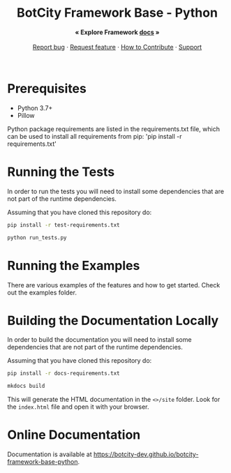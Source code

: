 <p align="center">
  <h1 align="center">BotCity Framework Base - Python</h1>

  <p align="center">
    <strong>« Explore Framework <a href="https://botcity-dev.github.io/botcity-framework-base-python/">docs</a> »</strong>
    <br>
    <br>
    <a href="https://github.com/botcity-dev/botcity-framework-base-python/issues/new?template=bug-report.md">Report bug</a>
    ·
    <a href="https://github.com/botcity-dev/botcity-framework-base-python/issues/new?template=feature-request.md&labels=request">Request feature</a>
    ·
    <a href="https://github.com/botcity-dev/botcity-framework-base-python/blob/main/.github/CONTRIBUTING.md">How to Contribute</a>
    ·
    <a href="https://github.com/botcity-dev/botcity-framework-base-python/blob/main/.github/SUPPORT.md">Support</a>
  </p>
</p>

<br>

# Prerequisites
* Python 3.7+
* Pillow

Python package requirements are listed in the requirements.txt file, which can
be used to install all requirements from pip: 'pip install -r requirements.txt'

# Running the Tests
In order to run the tests you will need to install some dependencies that are
not part of the runtime dependencies.

Assuming that you have cloned this repository do:

```bash
pip install -r test-requirements.txt

python run_tests.py
```

# Running the Examples
There are various examples of the features and how to get started.
Check out the examples folder.

# Building the Documentation Locally
In order to build the documentation you will need to install some dependencies
that are not part of the runtime dependencies.

Assuming that you have cloned this repository do:

```bash
pip install -r docs-requirements.txt

mkdocs build
```

This will generate the HTML documentation in the `<>/site`
folder. Look for the `index.html` file and open it with your browser.

# Online Documentation

Documentation is available at https://botcity-dev.github.io/botcity-framework-base-python.
